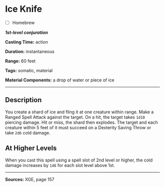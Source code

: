 # Ice Knife

- [ ] Homebrew

***1st-level conjuration***

**Casting Time:** action

**Duration:** instantaneous

**Range:** 60 feet

**Tags:** somatic, material

**Material Components:** a drop of water or piece of ice

---

## Description
You create a shard of ice and fling it at one creature within range.
Make a Ranged Spell Attack against the target.
On a hit, the target takes `1d10` piercing damage.
Hit or miss, the shard then explodes.
The target and each creature within 5 feet of it must succeed on a Dexterity Saving Throw or take `2d6` cold damage.

## At Higher Levels
When you cast this spell using a spell slot of 2nd level or higher, the cold damage increases by `1d6` for each slot level above 1st.

---

**Sources:** XGE, page 157
